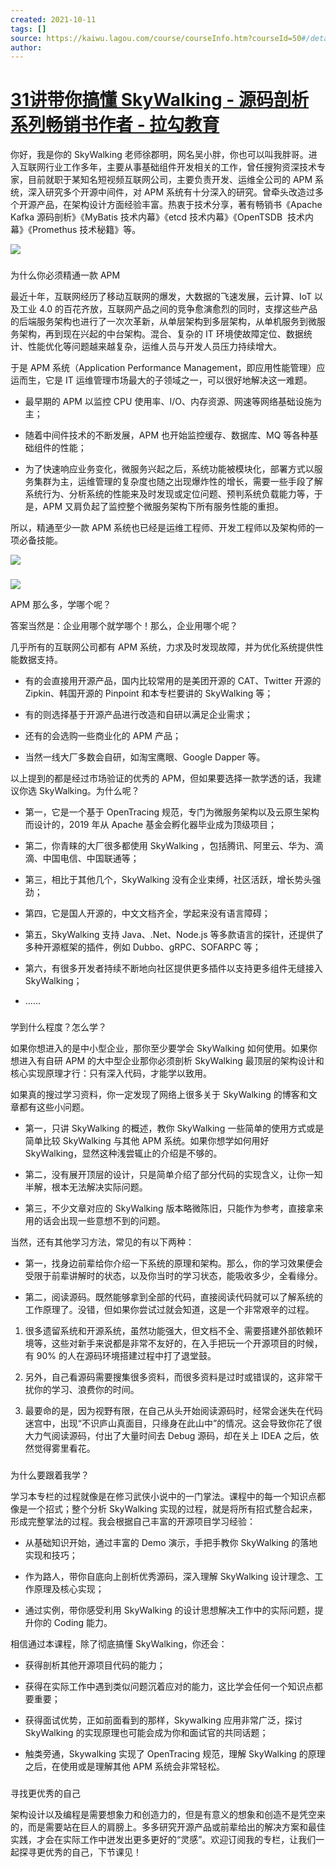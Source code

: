 ```yaml
---
created: 2021-10-11
tags: []
source: https://kaiwu.lagou.com/course/courseInfo.htm?courseId=50#/detail/pc?id=1720
author: 
---
```


# [31讲带你搞懂 SkyWalking - 源码剖析系列畅销书作者 - 拉勾教育](https://kaiwu.lagou.com/course/courseInfo.htm?courseId=50#/detail/pc?id=1720)


你好，我是你的 SkyWalking 老师徐郡明，网名吴小胖，你也可以叫我胖哥。进入互联网行业工作多年，主要从事基础组件开发相关的工作，曾任搜狗资深技术专家，目前就职于某知名短视频互联网公司，主要负责开发、运维全公司的 APM 系统，深入研究多个开源中间件，对 APM 系统有十分深入的研究。曾牵头改造过多个开源产品，在架构设计方面经验丰富。热衷于技术分享，著有畅销书《Apache Kafka 源码剖析》《MyBatis 技术内幕》《etcd 技术内幕》《OpenTSDB  技术内幕》《Promethus 技术秘籍》等。

![](https://s0.lgstatic.com/i/image/M00/2E/83/Ciqc1F8FW9WAFA1JAAoB4R90bZs335.png)

### 

为什么你必须精通一款 APM

最近十年，互联网经历了移动互联网的爆发，大数据的飞速发展，云计算、IoT 以及工业 4.0 的百花齐放，互联网产品之间的竞争愈演愈烈的同时，支撑这些产品的后端服务架构也进行了一次次革新，从单层架构到多层架构，从单机服务到微服务架构，再到现在兴起的中台架构。混合、复杂的 IT 环境使故障定位、数据统计、性能优化等问题越来越复杂，运维人员与开发人员压力持续增大。

于是 APM 系统（Application Performance Management，即应用性能管理）应运而生，它是 IT 运维管理市场最大的子领域之一，可以很好地解决这一难题。

-   最早期的 APM 以监控 CPU 使用率、I/O、内存资源、网速等网络基础设施为主；
    
-   随着中间件技术的不断发展，APM 也开始监控缓存、数据库、MQ 等各种基础组件的性能；
    
-   为了快速响应业务变化，微服务兴起之后，系统功能被模块化，部署方式以服务集群为主，运维管理的复杂度也随之出现爆炸性的增长，需要一些手段了解系统行为、分析系统的性能来及时发现或定位问题、预判系统负载能力等，于是，APM 又肩负起了监控整个微服务架构下所有服务性能的重担。
    

所以，精通至少一款 APM 系统也已经是运维工程师、开发工程师以及架构师的一项必备技能。

![](https://s0.lgstatic.com/i/image3/M01/6E/32/Cgq2xl5fIh6AUZZiAADydqJDBfY359.png)

### 

![](https://s0.lgstatic.com/i/image3/M01/6E/32/CgpOIF5fIh6ALuHjAADVPXfGBfI652.png)

APM 那么多，学哪个呢？

答案当然是：企业用哪个就学哪个！那么，企业用哪个呢？

几乎所有的互联网公司都有 APM 系统，力求及时发现故障，并为优化系统提供性能数据支持。

-   有的会直接用开源产品，国内比较常用的是美团开源的 CAT、Twitter 开源的 Zipkin、韩国开源的 Pinpoint 和本专栏要讲的 SkyWalking 等；
    
-   有的则选择基于开源产品进行改造和自研以满足企业需求；
    
-   还有的会选购一些商业化的 APM 产品；
    
-   当然一线大厂多数会自研，如淘宝鹰眼、Google Dapper 等。
    

以上提到的都是经过市场验证的优秀的 APM，但如果要选择一款学透的话，我建议你选 SkyWalking。为什么呢？

-   第一，它是一个基于 OpenTracing 规范，专门为微服务架构以及云原生架构而设计的，2019 年从 Apache 基金会孵化器毕业成为顶级项目；
    
-   第二，你青睐的大厂很多都使用 SkyWalking ，包括腾讯、阿里云、华为、滴滴、中国电信、中国联通等；
    
-   第三，相比于其他几个，SkyWalking 没有企业束缚，社区活跃，增长势头强劲；
    
-   第四，它是国人开源的，中文文档齐全，学起来没有语言障碍；
    
-   第五，SkyWalking 支持 Java、.Net、Node.js 等多款语言的探针，还提供了多种开源框架的插件，例如 Dubbo、gRPC、SOFARPC 等；
    
-   第六，有很多开发者持续不断地向社区提供更多插件以支持更多组件无缝接入 SkyWalking；
    
-   ……
    

### 

学到什么程度？怎么学？

如果你想进入的是中小型企业，那你至少要学会 SkyWalking 如何使用。如果你想进入有自研 APM 的大中型企业那你必须剖析 SkyWalking 最顶层的架构设计和核心实现原理才行：只有深入代码，才能学以致用。

如果真的搜过学习资料，你一定发现了网络上很多关于 SkyWalking 的博客和文章都有这些小问题。

-   第一，只讲 SkyWalking 的概述，教你 SkyWalking 一些简单的使用方式或是简单比较 SkyWalking 与其他 APM 系统。如果你想学如何用好 SkyWalking，显然这种浅尝辄止的介绍是不够的。
    
-   第二，没有展开顶层的设计，只是简单介绍了部分代码的实现含义，让你一知半解，根本无法解决实际问题。
    
-   第三，不少文章对应的 SkyWalking 版本略微陈旧，只能作为参考，直接拿来用的话会出现一些意想不到的问题。
    

当然，还有其他学习方法，常见的有以下两种：

-   第一，找身边前辈给你介绍一下系统的原理和架构。那么，你的学习效果便会受限于前辈讲解时的状态，以及你当时的学习状态，能吸收多少，全看缘分。
    
-   第二，阅读源码。既然能够拿到全部的代码，直接阅读代码就可以了解系统的工作原理了。没错，但如果你尝试过就会知道，这是一个非常艰辛的过程。
    

1.  很多遗留系统和开源系统，虽然功能强大，但文档不全、需要搭建外部依赖环境等，这些对新手来说都是非常不友好的，在入手把玩一个开源项目的时候，有 90% 的人在源码环境搭建过程中打了退堂鼓。
    
2.  另外，自己看源码需要搜集很多资料，而很多资料是过时或错误的，这非常干扰你的学习、浪费你的时间。
    
3.  最要命的是，因为视野有限，在自己从头开始阅读源码时，经常会迷失在代码迷宫中，出现“不识庐山真面目，只缘身在此山中”的情况。这会导致你花了很大力气阅读源码，付出了大量时间去 Debug 源码，却在关上 IDEA 之后，依然觉得雾里看花。
    

### 

为什么要跟着我学？

学习本专栏的过程就像是在修习武侠小说中的一门掌法。课程中的每一个知识点都像是一个招式；整个分析 SkyWalking 实现的过程，就是将所有招式整合起来，形成完整掌法的过程。我会根据自己丰富的开源项目学习经验：

-   从基础知识开始，通过丰富的 Demo 演示，手把手教你 SkyWalking 的落地实现和技巧；
    
-   作为路人，带你自底向上剖析优秀源码，深入理解 SkyWalking 设计理念、工作原理及核心实现；
    
-   通过实例，带你感受利用 SkyWalking 的设计思想解决工作中的实际问题，提升你的 Coding 能力。
    

相信通过本课程，除了彻底搞懂 SkyWalking，你还会：

-   获得剖析其他开源项目代码的能力；
    
-   获得在实际工作中遇到类似问题沉着应对的能力，这比学会任何一个知识点都要重要；
    
-   获得面试优势，正如前面看到的那样，Skywalking 应用非常广泛，探讨 SkyWalking 的实现原理也可能会成为你和面试官的共同话题；
    
-   触类旁通，Skywalking 实现了 OpenTracing 规范，理解 SkyWalking 的原理之后，在使用或是理解其他 APM 系统会非常轻松。
    

### 

寻找更优秀的自己

架构设计以及编程是需要想象力和创造力的，但是有意义的想象和创造不是凭空来的，而是需要站在巨人的肩膀上。多多研究开源产品或前辈给出的解决方案和最佳实践，才会在实际工作中迸发出更多更好的“灵感”。欢迎订阅我的专栏，让我们一起探寻更优秀的自己，下节课见！
